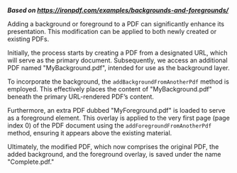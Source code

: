 ***Based on <https://ironpdf.com/examples/backgrounds-and-foregrounds/>***

Adding a background or foreground to a PDF can significantly enhance its presentation. This modification can be applied to both newly created or existing PDFs.

Initially, the process starts by creating a PDF from a designated URL, which will serve as the primary document. Subsequently, we access an additional PDF named "MyBackground.pdf", intended for use as the background layer.

To incorporate the background, the `addBackgroundFromAnotherPdf` method is employed. This effectively places the content of "MyBackground.pdf" beneath the primary URL-rendered PDF’s content.

Furthermore, an extra PDF dubbed "MyForeground.pdf" is loaded to serve as a foreground element. This overlay is applied to the very first page (page index 0) of the PDF document using the `addForegroundFromAnotherPdf` method, ensuring it appears above the existing material.

Ultimately, the modified PDF, which now comprises the original PDF, the added background, and the foreground overlay, is saved under the name "Complete.pdf."
